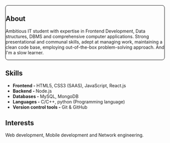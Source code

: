 <article style="border: 1px solid black; border-radius: 8px;">
  <h2>About</h2>
  <p>
    Ambitious IT student with expertise in Frontend Development, Data structures, DBMS and comprehensive computer applications. Strong presentational and communal skills, adept at managing work, maintaining a clean code          base, employing out-of-the-box problem-solving approach. And I'm a slow learner.
  </p>
</article>

<article>
  <h2>Skills</h2>
  <ul>
    <li><b>Frontend - </b>HTML5, CSS3 (SAAS), JavaScript, React.js</li>
    <li><b>Backend - </b>Node.js</li>
    <li><b>Databases - </b>MySQL, MongoDB</li>
    <li><b>Languages - </b>C/C++, python (Programming language)</li>
    <li><b>Version control tools - </b>Git & GitHub</li>
  </ul>
</article>

<article>
  <h2>Interests</h2>
  <p>
    Web development, Mobile development and Network engineering.
  </p>
</article>
